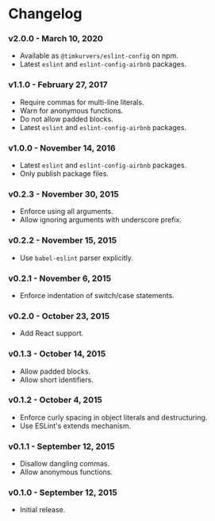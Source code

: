 # Changelog

### v2.0.0 - March 10, 2020

- Available as `@timkurvers/eslint-config` on npm.
- Latest `eslint` and `eslint-config-airbnb` packages.

### v1.1.0 - February 27, 2017

- Require commas for multi-line literals.
- Warn for anonymous functions.
- Do not allow padded blocks.
- Latest `eslint` and `eslint-config-airbnb` packages.

### v1.0.0 - November 14, 2016

- Latest `eslint` and `eslint-config-airbnb` packages.
- Only publish package files.

### v0.2.3 - November 30, 2015

- Enforce using all arguments.
- Allow ignoring arguments with underscore prefix.

### v0.2.2 - November 15, 2015

- Use `babel-eslint` parser explicitly.

### v0.2.1 - November 6, 2015

- Enforce indentation of switch/case statements.

### v0.2.0 - October 23, 2015

- Add React support.

### v0.1.3 - October 14, 2015

- Allow padded blocks.
- Allow short identifiers.

### v0.1.2 - October 4, 2015

- Enforce curly spacing in object literals and destructuring.
- Use ESLint's extends mechanism.

### v0.1.1 - September 12, 2015

- Disallow dangling commas.
- Allow anonymous functions.

### v0.1.0 - September 12, 2015

- Initial release.
